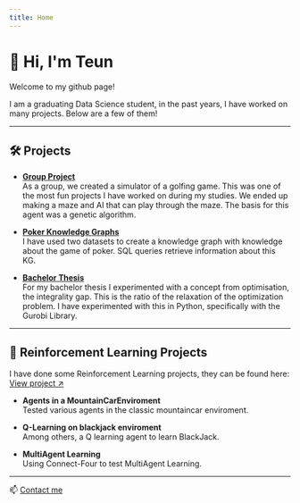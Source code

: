 ```yaml
---
title: Home
---
```


# 👋 Hi, I'm Teun

Welcome to my github page!

I am a graduating Data Science student, in the past years, I have worked on many projects. Below are a few of them!

---


## 🛠️ Projects

- **[Group Project](https://github.com/TessaDerks/Putting-group_09)**  
  As a group, we created a simulator of a golfing game. This was one of the most fun projects I have worked on during my studies. We ended up making a maze and AI that can play through the maze.
  The basis for this agent was a genetic algorithm. 
  
- **[Poker Knowledge Graphs](https://github.com/teunhermans/Poker_KG)**  
  I have used two datasets to create a knowledge graph with knowledge about the game of poker. SQL queries retrieve information about this KG.

- **[Bachelor Thesis](https://github.com/teunhermans/Thesis-code)**  
  For my bachelor thesis I experimented with a concept from optimisation, the integrality gap. This is the ratio of the relaxation of the optimization problem.
  I have experimented with this in Python, specifically with the Gurobi Library.
---

## 🧠 Reinforcement Learning Projects

I have done some Reinforcement Learning projects, they can be found here:
  [View project ↗](https://github.com/teunhermans/Reinforcement_learning_projects)

- **Agents in a MountainCarEnviroment**  
  Tested various agents in the classic mountaincar enviroment.  

- **Q-Learning on blackjack enviroment**  
  Among others, a Q learning agent to learn BlackJack.  

- **MultiAgent Learning**  
  Using Connect-Four to test MultiAgent Learning. 
---

📫 [Contact me](teunhermans@gmail.com) 

